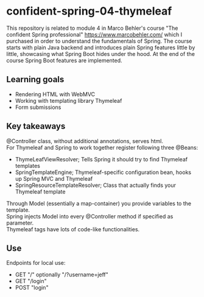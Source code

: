 # confident-spring-04-thymeleaf
This repository is related to module 4 in Marco Behler's course "The confident Spring professional" https://www.marcobehler.com/ which I purchased in order to understand the fundamentals of Spring. The course starts with plain Java backend and introduces plain Spring features little by little, showcasing what Spring Boot hides under the hood. At the end of the course Spring Boot features are implemented.

## Learning goals

- Rendering HTML with WebMVC
- Working with templating library Thymeleaf
- Form submissions

## Key takeaways

@Controller class, without additional annotations, serves html.    
For Thymeleaf and Spring to work together register following three @Beans:  
- ThymeLeafViewResolver; Tells Spring it should try to find Thymeleaf templates  
- SpringTemplateEngine; Thymeleaf-specific configuration bean, hooks up Spring MVC and Thymeleaf  
- SpringResourceTemplateResolver; Class that actually finds your Thymeleaf template

Through Model (essentially a map-container) you provide variables to the template.  
Spring injects Model into every @Controller method if specified as parameter.  
Thymeleaf tags have lots of code-like functionalities.  

## Use
Endpoints for local use:
- GET "/" optionally "/?username=jeff"
- GET "/login"
- POST "login"

  
